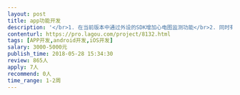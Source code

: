 ```yaml
---                
layout: post       
title: app功能开发           
description: '</br>1. 在当前版本中通过外设的SDK增加心电图监测功能</br>2. 同时有ios和android的app需要增加此项功能</br>3. 我们有患者端，名字是健康心律，可以参考ecg测试功能</br>'     
contenturl: https://pro.lagou.com/project/8132.html      
tags: [APP开发,android开发,iOS开发]            
salary: 3000-5000元          
publish_time: 2018-05-28 15:34:30         
review: 865人                   
apply: 7人                   
recommend: 0人                   
time_range: 1-2周              
---                 
```

